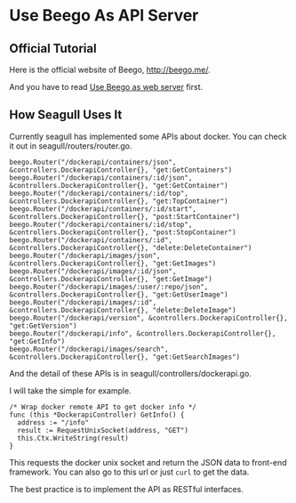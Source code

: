 
# Use Beego As API Server

## Official Tutorial

Here is the official website of Beego, <http://beego.me/>.

And you have to read [Use Beego as web server](use-beego-as-web-server.md) first.

## How Seagull Uses It

Currently seagull has implemented some APIs about docker. You can check it out in seagull/routers/router.go.

```
beego.Router("/dockerapi/containers/json", &controllers.DockerapiController{}, "get:GetContainers")
beego.Router("/dockerapi/containers/:id/json", &controllers.DockerapiController{}, "get:GetContainer")
beego.Router("/dockerapi/containers/:id/top", &controllers.DockerapiController{}, "get:TopContainer")
beego.Router("/dockerapi/containers/:id/start", &controllers.DockerapiController{}, "post:StartContainer")
beego.Router("/dockerapi/containers/:id/stop", &controllers.DockerapiController{}, "post:StopContainer")
beego.Router("/dockerapi/containers/:id", &controllers.DockerapiController{}, "delete:DeleteContainer")
beego.Router("/dockerapi/images/json", &controllers.DockerapiController{}, "get:GetImages")
beego.Router("/dockerapi/images/:id/json", &controllers.DockerapiController{}, "get:GetImage")
beego.Router("/dockerapi/images/:user/:repo/json", &controllers.DockerapiController{}, "get:GetUserImage")
beego.Router("/dockerapi/images/:id", &controllers.DockerapiController{}, "delete:DeleteImage")
beego.Router("/dockerapi/version", &controllers.DockerapiController{}, "get:GetVersion")
beego.Router("/dockerapi/info", &controllers.DockerapiController{}, "get:GetInfo")
beego.Router("/dockerapi/images/search", &controllers.DockerapiController{}, "get:GetSearchImages")
```

And the detail of these APIs is in seagull/controllers/dockerapi.go.

I will take the simple for example.

```
/* Wrap docker remote API to get docker info */
func (this *DockerapiController) GetInfo() {
  address := "/info"
  result := RequestUnixSocket(address, "GET")
  this.Ctx.WriteString(result)
}
```

This requests the docker unix socket and return the JSON data to front-end framework. You can also go to this url or just `curl` to get the data.

The best practice is to implement the API as RESTful interfaces.
